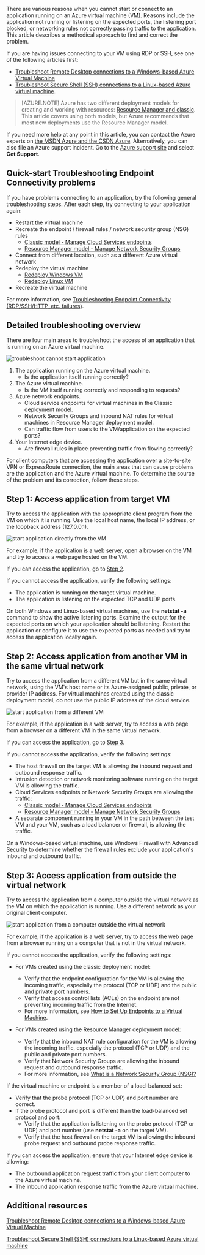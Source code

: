 There are various reasons when you cannot start or connect to an application running on an Azure virtual machine (VM). Reasons include the application not running or listening on the expected ports, the listening port blocked, or networking rules not correctly passing traffic to the application. This article describes a methodical approach to find and correct the problem.

If you are having issues connecting to your VM using RDP or SSH, see one of the following articles first:

* [Troubleshoot Remote Desktop connections to a Windows-based Azure Virtual Machine](/documentation/articles/virtual-machines-windows-troubleshoot-rdp-connection/)
* [Troubleshoot Secure Shell (SSH) connections to a Linux-based Azure virtual machine](/documentation/articles/virtual-machines-linux-troubleshoot-ssh-connection/).

> [AZURE.NOTE]
> Azure has two different deployment models for creating and working with resources: [Resource Manager and classic](/documentation/articles/resource-manager-deployment-model/). This article covers using both models, but Azure recommends that most new deployments use the Resource Manager model.
> 
> 

If you need more help at any point in this article, you can contact the Azure experts on [the MSDN Azure and the CSDN Azure](/support/forums/). Alternatively, you can also file an Azure support incident. Go to the [Azure support site](/support/contact/) and select **Get Support**.

## Quick-start Troubleshooting Endpoint Connectivity problems
If you have problems connecting to an application, try the following general troubleshooting steps. After each step, try connecting to your application again:

* Restart the virtual machine
* Recreate the endpoint / firewall rules / network security group (NSG) rules
    * [Classic model - Manage Cloud Services endpoints](/documentation/articles/cloud-services-enable-communication-role-instances/)
    * [Resource Manager model - Manage Network Security Groups](/documentation/articles/virtual-networks-create-nsg-arm-pportal/)
* Connect from different location, such as a different Azure virtual network
* Redeploy the virtual machine
    * [Redeploy Windows VM](/documentation/articles/virtual-machines-windows-redeploy-to-new-node/)
    * [Redeploy Linux VM](/documentation/articles/virtual-machines-linux-redeploy-to-new-node/)
* Recreate the virtual machine

For more information, see [Troubleshooting Endpoint Connectivity (RDP/SSH/HTTP, etc. failures)](https://social.msdn.microsoft.com/Forums/azure/538a8f18-7c1f-4d6e-b81c-70c00e25c93d/troubleshooting-endpoint-connectivity-rdpsshhttp-etc-failures?forum=WAVirtualMachinesforWindows).

## Detailed troubleshooting overview
There are four main areas to troubleshoot the access of an application that is running on an Azure virtual machine.

![troubleshoot cannot start application](./media/virtual-machines-common-troubleshoot-app-connection/tshoot_app_access1.png)

1. The application running on the Azure virtual machine.
    * Is the application itself running correctly?
2. The Azure virtual machine.
    * Is the VM itself running correctly and responding to requests?
3. Azure network endpoints.
    * Cloud service endpoints for virtual machines in the Classic deployment model.
    * Network Security Groups and inbound NAT rules for virtual machines in Resource Manager deployment model.
    * Can traffic flow from users to the VM/application on the expected ports?
4. Your Internet edge device.
    * Are firewall rules in place preventing traffic from flowing correctly?

For client computers that are accessing the application over a site-to-site VPN or ExpressRoute connection, the main areas that can cause problems are the application and the Azure virtual machine.
To determine the source of the problem and its correction, follow these steps.

## Step 1: Access application from target VM
Try to access the application with the appropriate client program from the VM on which it is running. Use the local host name, the local IP address, or the loopback address (127.0.0.1).

![start application directly from the VM](./media/virtual-machines-common-troubleshoot-app-connection/tshoot_app_access2.png)

For example, if the application is a web server, open a browser on the VM and try to access a web page hosted on the VM.

If you can access the application, go to [Step 2](#step2).

If you cannot access the application, verify the following settings:

* The application is running on the target virtual machine.
* The application is listening on the expected TCP and UDP ports.

On both Windows and Linux-based virtual machines, use the **netstat -a** command to show the active listening ports. Examine the output for the expected ports on which your application should be listening. Restart the application or configure it to use the expected ports as needed and try to access the application locally again.

## <a id="step2"></a>Step 2: Access application from another VM in the same virtual network
Try to access the application from a different VM but in the same virtual network, using the VM's host name or its Azure-assigned public, private, or provider IP address. For virtual machines created using the classic deployment model, do not use the public IP address of the cloud service.

![start application from a different VM](./media/virtual-machines-common-troubleshoot-app-connection/tshoot_app_access3.png)

For example, if the application is a web server, try to access a web page from a browser on a different VM in the same virtual network.

If you can access the application, go to [Step 3](#step3).

If you cannot access the application, verify the following settings:

* The host firewall on the target VM is allowing the inbound request and outbound response traffic.
* Intrusion detection or network monitoring software running on the target VM is allowing the traffic.
* Cloud Services endpoints or Network Security Groups are allowing the traffic:
    * [Classic model - Manage Cloud Services endpoints](/documentation/articles/cloud-services-enable-communication-role-instances/)
    * [Resource Manager model - Manage Network Security Groups](/documentation/articles/virtual-networks-create-nsg-arm-pportal/)
* A separate component running in your VM in the path between the test VM and your VM, such as a load balancer or firewall, is allowing the traffic.

On a Windows-based virtual machine, use Windows Firewall with Advanced Security to determine whether the firewall rules exclude your application's inbound and outbound traffic.

## <a id="step3"></a>Step 3: Access application from outside the virtual network
Try to access the application from a computer outside the virtual network as the VM on which the application is running. Use a different network as your original client computer.

![start application from a computer outside the virtual network](./media/virtual-machines-common-troubleshoot-app-connection/tshoot_app_access4.png)

For example, if the application is a web server, try to access the web page from a browser running on a computer that is not in the virtual network.

If you cannot access the application, verify the following settings:

* For VMs created using the classic deployment model:
  
    * Verify that the endpoint configuration for the VM is allowing the incoming traffic, especially the protocol (TCP or UDP) and the public and private port numbers.
    * Verify that access control lists (ACLs) on the endpoint are not preventing incoming traffic from the Internet.
    * For more information, see [How to Set Up Endpoints to a Virtual Machine](/documentation/articles/virtual-machines-windows-classic-setup-endpoints/).
* For VMs created using the Resource Manager deployment model:
  
    * Verify that the inbound NAT rule configuration for the VM is allowing the incoming traffic, especially the protocol (TCP or UDP) and the public and private port numbers.
    * Verify that Network Security Groups are allowing the inbound request and outbound response traffic.
    * For more information, see [What is a Network Security Group (NSG)?](/documentation/articles/virtual-networks-nsg/)

If the virtual machine or endpoint is a member of a load-balanced set:

* Verify that the probe protocol (TCP or UDP) and port number are correct.
* If the probe protocol and port is different than the load-balanced set protocol and port:
    * Verify that the application is listening on the probe protocol (TCP or UDP) and port number (use **netstat -a** on the target VM).
    * Verify that the host firewall on the target VM is allowing the inbound probe request and outbound probe response traffic.

If you can access the application, ensure that your Internet edge device is allowing:

* The outbound application request traffic from your client computer to the Azure virtual machine.
* The inbound application response traffic from the Azure virtual machine.

## Additional resources
[Troubleshoot Remote Desktop connections to a Windows-based Azure Virtual Machine](/documentation/articles/virtual-machines-windows-troubleshoot-rdp-connection/)

[Troubleshoot Secure Shell (SSH) connections to a Linux-based Azure virtual machine](/documentation/articles/virtual-machines-linux-troubleshoot-ssh-connection/)